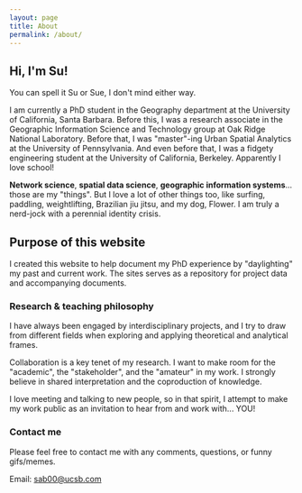 ```yaml
---
layout: page
title: About
permalink: /about/
---
```


## Hi, I'm Su!

You can spell it Su or Sue, I don't mind either way.

I am currently a PhD student in the Geography department at the University of California, Santa Barbara. Before this, I was a research associate in the Geographic Information Science and Technology group at Oak Ridge National Laboratory. Before that, I was "master"-ing Urban Spatial Analytics at the University of Pennsylvania. And even before that, I was a fidgety engineering student at the University of California, Berkeley. Apparently I love school!

**Network science**, **spatial data science**, **geographic information systems**... those are my "things". But I love a lot of other things too, like surfing, paddling, weightlifting, Brazilian jiu jitsu, and my dog, Flower. I am truly a nerd-jock with a perennial identity crisis.


## Purpose of this website

I created this website to help document my PhD experience by "daylighting" my past and current work. The sites serves as a repository for project data and accompanying documents.


### Research & teaching philosophy

I have always been engaged by interdisciplinary projects, and I try to draw from different fields when exploring and applying theoretical and analytical frames.

Collaboration is a key tenet of my research. I want to make room for the "academic", the "stakeholder", and the "amateur" in my work. I strongly believe in shared interpretation and the coproduction of knowledge.

I love meeting and talking to new people, so in that spirit, I attempt to make my work public as an invitation to hear from and work with... YOU!


### Contact me

Please feel free to contact me with any comments, questions, or funny gifs/memes.

Email: [sab00@ucsb.com](mailto:sab00@ucsb.com)
